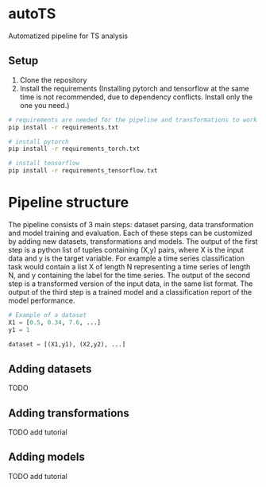 # autoTS
Automatized pipeline for TS analysis


## Setup

1. Clone the repository
2. Install the requirements (Installing pytorch and tensorflow at the same time is not recommended, due to dependency conflicts. Install only the one you need.)
```bash
# requirements are needed for the pipeline and transformations to work
pip install -r requirements.txt

# install pytorch
pip install -r requirements_torch.txt

# install tensorflow
pip install -r requirements_tensorflow.txt
```

# Pipeline structure
The pipeline consists of 3 main steps: dataset parsing, data transformation and model training and evaluation. Each of these steps can be customized by adding new datasets, transformations and models. The output of the first step is a python list of tuples containing (X,y) pairs, where X is the input data and y is the target variable. For example a time series classification task would contain a list X of length N representing a time series of length N, and y containing the label for the time series. The output of the second step is a transformed version of the input data, in the same list format. The output of the third step is a trained model and a classification report of the model performance.
```python
# Example of a dataset
X1 = [0.5, 0.34, 7.6, ...]
y1 = 1

dataset = [(X1,y1), (X2,y2), ...]


```

## Adding datasets
TODO
## Adding transformations

TODO add tutorial


## Adding models

TODO add tutorial